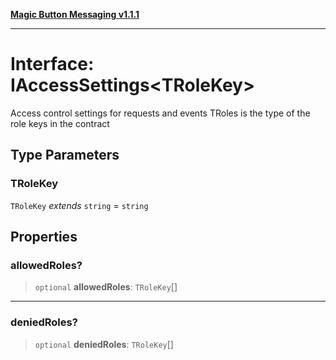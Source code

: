 [**Magic Button Messaging v1.1.1**](../README.md)

***

# Interface: IAccessSettings\<TRoleKey\>

Access control settings for requests and events
TRoles is the type of the role keys in the contract

## Type Parameters

### TRoleKey

`TRoleKey` *extends* `string` = `string`

## Properties

### allowedRoles?

> `optional` **allowedRoles**: `TRoleKey`[]

***

### deniedRoles?

> `optional` **deniedRoles**: `TRoleKey`[]
